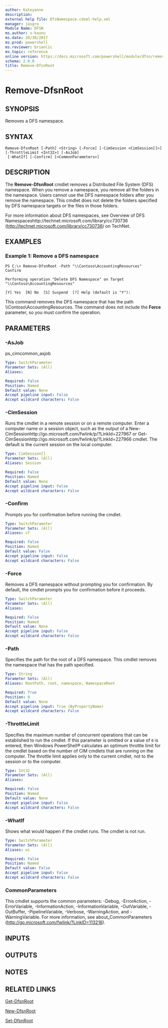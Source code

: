 ```yaml
---
author: Kateyanne
description: 
external help file: DfsNamespace.cdxml-help.xml
manager: jasgro
Module Name: DFSN
ms.author: v-kaunu
ms.date: 10/30/2017
ms.prod: powershell
ms.reviewer: brianlic
ms.topic: reference
online version: https://docs.microsoft.com/powershell/module/dfsn/remove-dfsnroot?view=windowsserver2012r2-ps&wt.mc_id=ps-gethelp
schema: 2.0.0
title: Remove-DfsnRoot
---
```


# Remove-DfsnRoot

## SYNOPSIS
Removes a DFS namespace.

## SYNTAX

```
Remove-DfsnRoot [-Path] <String> [-Force] [-CimSession <CimSession[]>] [-ThrottleLimit <Int32>] [-AsJob]
 [-WhatIf] [-Confirm] [<CommonParameters>]
```

## DESCRIPTION
The **Remove-DfsnRoot** cmdlet removes a Distributed File System (DFS) namespace.
When you remove a namespace, you remove all the folders in the namespace.
Users cannot use the DFS namespace folders after you remove the namespace.
This cmdlet does not delete the folders specified by DFS namespace targets or the files in those folders.

For more information about DFS namespaces, see Overview of DFS Namespaceshttp://technet.microsoft.com/library/cc730736 (http://technet.microsoft.com/library/cc730736) on TechNet.

## EXAMPLES

### Example 1: Remove a DFS namespace
```
PS C:\> Remove-DfsnRoot -Path "\\Contoso\AccountingResources"
Confirm

Performing operation "Delete DFS Namespace" on Target "\\Contoso\AccountingResources"

[Y] Yes  [N] No  [S] Suspend  [?] Help (default is "Y"):
```

This command removes the DFS namespace that has the path \\\\Contoso\AccountingResources.
The command does not include the **Force** parameter, so you must confirm the operation.

## PARAMETERS

### -AsJob
ps_cimcommon_asjob

```yaml
Type: SwitchParameter
Parameter Sets: (All)
Aliases: 

Required: False
Position: Named
Default value: None
Accept pipeline input: False
Accept wildcard characters: False
```

### -CimSession
Runs the cmdlet in a remote session or on a remote computer.
Enter a computer name or a session object, such as the output of a New-CimSessionhttp://go.microsoft.com/fwlink/p/?LinkId=227967 or Get-CimSessionhttp://go.microsoft.com/fwlink/p/?LinkId=227966 cmdlet.
The default is the current session on the local computer.

```yaml
Type: CimSession[]
Parameter Sets: (All)
Aliases: Session

Required: False
Position: Named
Default value: None
Accept pipeline input: False
Accept wildcard characters: False
```

### -Confirm
Prompts you for confirmation before running the cmdlet.

```yaml
Type: SwitchParameter
Parameter Sets: (All)
Aliases: cf

Required: False
Position: Named
Default value: False
Accept pipeline input: False
Accept wildcard characters: False
```

### -Force
Removes a DFS namespace without prompting you for confirmation.
By default, the cmdlet prompts you for confirmation before it proceeds.

```yaml
Type: SwitchParameter
Parameter Sets: (All)
Aliases: 

Required: False
Position: Named
Default value: None
Accept pipeline input: False
Accept wildcard characters: False
```

### -Path
Specifies the path for the root of a DFS namespace.
This cmdlet removes the namespace that has the path specified.

```yaml
Type: String
Parameter Sets: (All)
Aliases: RootPath, root, namespace, NamespaceRoot

Required: True
Position: 0
Default value: None
Accept pipeline input: True (ByPropertyName)
Accept wildcard characters: False
```

### -ThrottleLimit
Specifies the maximum number of concurrent operations that can be established to run the cmdlet.
If this parameter is omitted or a value of `0` is entered, then Windows PowerShell® calculates an optimum throttle limit for the cmdlet based on the number of CIM cmdlets that are running on the computer.
The throttle limit applies only to the current cmdlet, not to the session or to the computer.

```yaml
Type: Int32
Parameter Sets: (All)
Aliases: 

Required: False
Position: Named
Default value: None
Accept pipeline input: False
Accept wildcard characters: False
```

### -WhatIf
Shows what would happen if the cmdlet runs.
The cmdlet is not run.

```yaml
Type: SwitchParameter
Parameter Sets: (All)
Aliases: wi

Required: False
Position: Named
Default value: False
Accept pipeline input: False
Accept wildcard characters: False
```

### CommonParameters
This cmdlet supports the common parameters: -Debug, -ErrorAction, -ErrorVariable, -InformationAction, -InformationVariable, -OutVariable, -OutBuffer, -PipelineVariable, -Verbose, -WarningAction, and -WarningVariable. For more information, see about_CommonParameters (http://go.microsoft.com/fwlink/?LinkID=113216).

## INPUTS

## OUTPUTS

## NOTES

## RELATED LINKS

[Get-DfsnRoot](./Get-DfsnRoot.md)

[New-DfsnRoot](./New-DfsnRoot.md)

[Set-DfsnRoot](./Set-DfsnRoot.md)

